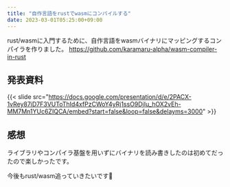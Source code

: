 ```yaml
---
title: "自作言語をrustでwasmにコンパイルする"
date: 2023-03-01T05:25:00+09:00
---
```


rust/wasmに入門するために、自作言語をwasmバイナリにマッピングするコンパイラを作りました。
https://github.com/karamaru-alpha/wasm-compiler-in-rust

<!--more-->

## 発表資料

{{< slide src="https://docs.google.com/presentation/d/e/2PACX-1vRey87iD7F3VUToThId4xfPzCWoY4yRj1ssO9DjIu_hOX2vEh-MM7Mn1YUc6ZIQCA/embed?start=false&loop=false&delayms=3000" >}}


## 感想

ライブラリやコンパイラ基盤を用いずにバイナリを読み書きしたのは初めてだったので楽しかったです。

今後もrust/wasm追っていきたいです🍼
